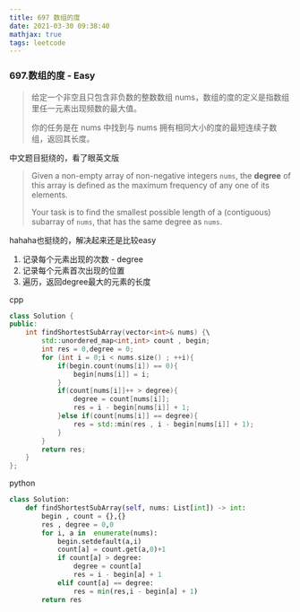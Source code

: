 ```yaml
---
title: 697 数组的度
date: 2021-03-30 09:38:40
mathjax: true
tags: leetcode
---
```


### 697.数组的度 - Easy

> 给定一个非空且只包含非负数的整数数组 nums，数组的度的定义是指数组里任一元素出现频数的最大值。
>
> 你的任务是在 nums 中找到与 nums 拥有相同大小的度的最短连续子数组，返回其长度。

<!-- more -->

中文题目挺绕的，看了眼英文版

>Given a non-empty array of non-negative integers `nums`, the **degree** of this array is defined as the maximum frequency of any one of its elements.
>
>Your task is to find the smallest possible length of a (contiguous) subarray of `nums`, that has the same degree as `nums`.

hahaha也挺绕的，解决起来还是比较easy

1. 记录每个元素出现的次数 - degree
2. 记录每个元素首次出现的位置
3. 遍历，返回degree最大的元素的长度

cpp

```c++
class Solution {
public:
    int findShortestSubArray(vector<int>& nums) {\
        std::unordered_map<int,int> count , begin;
        int res = 0,degree = 0;
        for (int i = 0;i < nums.size() ; ++i){
            if(begin.count(nums[i]) == 0){
                begin[nums[i]] = i;
            }
            if(count[nums[i]]++ > degree){
                degree = count[nums[i]];
                res = i - begin[nums[i]] + 1;
            }else if(count[nums[i]] == degree){
                res = std::min(res , i - begin[nums[i]] + 1);
            }
        }
        return res;
    }
};
```

python

```python
class Solution:
    def findShortestSubArray(self, nums: List[int]) -> int:
        begin , count = {},{}
        res , degree = 0,0
        for i, a in  enumerate(nums):
            begin.setdefault(a,i)
            count[a] = count.get(a,0)+1
            if count[a] > degree:
                degree = count[a]
                res = i - begin[a] + 1
            elif count[a] == degree:
                res = min(res,i - begin[a] + 1)
        return res
            
```



## 